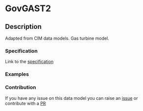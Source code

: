 # GovGAST2

## Description 

Adapted from CIM data models. Gas turbine model.
### Specification

Link to the [specification](https://smart-data-models.github.io/dataModel.EnergyCIM/GovGAST2/doc/spec.md)
### Examples
### Contribution

 If you have any issue on this data model you can raise an [issue](https://github.com/smart-data-models/dataModel.EnergyCIM/issues)  or contribute with a [PR](https://github.com/smart-data-models/dataModel.EnergyCIM/pulls)